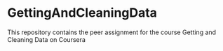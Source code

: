 GettingAndCleaningData
======================

This repository contains the peer assignment for the course Getting and Cleaning Data on Coursera
